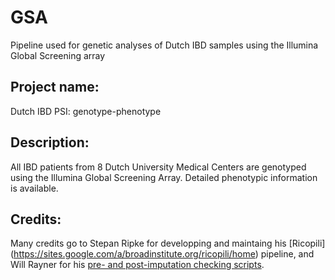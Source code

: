 # GSA
Pipeline used for genetic analyses of Dutch IBD samples using the Illumina Global Screening array


## Project name: 
Dutch IBD PSI: genotype-phenotype

## Description: 
All IBD patients from 8 Dutch University Medical Centers are genotyped using the Illumina Global Screening Array. Detailed phenotypic information is available.

## Credits: 
Many credits go to Stepan Ripke for developping and maintaing his [Ricopili]
(https://sites.google.com/a/broadinstitute.org/ricopili/home) pipeline, and Will Rayner for his [pre- and post-imputation checking scripts](http://www.well.ox.ac.uk/~wrayner/tools/). 

